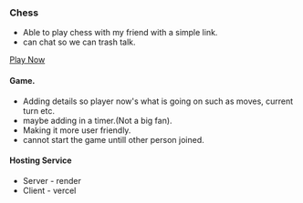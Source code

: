 ### Chess

- Able to play chess with my friend with a simple link.
- can chat so we can trash talk.

[Play Now](https://chess-flax-nine.vercel.app/)

#### Game.
- Adding details so player now's what is going on such as moves, current turn etc.
- maybe adding in a timer.(Not a big fan).
- Making it more user friendly.
- cannot start the game untill other person joined.


#### Hosting Service
- Server - render
- Client - vercel